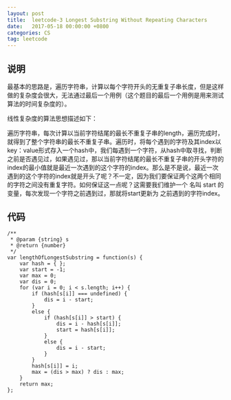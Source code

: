 ```yaml
---
layout: post
title:  leetcode-3 Longest Substring Without Repeating Characters
date:   2017-05-18 00:00:00 +0800
categories: CS
tag: leetcode
---
```

## 说明

最基本的思路是，遍历字符串，计算以每个字符开头的无重复子串长度，但是这样做的复杂度会很大，无法通过最后一个用例（这个题目的最后一个用例是用来测试算法的时间复杂度的）。

线性复杂度的算法思想描述如下：

遍历字符串，每次计算以当前字符结尾的最长不重复子串的length，遍历完成时，就得到了整个字符串的最长不重复子串。遍历时，将每个遇到的字符及其index以key：value形式存入一个hash中，我们每遇到一个字符，从hash中取寻找，判断之前是否遇见过，如果遇见过，那以当前字符结尾的最长不重复子串的开头字符的index的最小值就是最近一次遇到的这个字符的index。那么是不是说，最近一次遇到的这个字符的index就是开头了呢？不一定，因为我们要保证两个这两个相同的字符之间没有重复字符。如何保证这一点呢？这需要我们维护一个 名叫  start 的变量，每次发现一个字符之前遇到过，那就将start更新为 之前遇到的字符index。

## 代码
```
/** 
 * @param {string} s 
 * @return {number} 
 */  
var lengthOfLongestSubstring = function(s) {  
    var hash = { };  
    var start = -1;  
    var max = 0;  
    var dis = 0;  
    for (var i = 0; i < s.length; i++) {  
        if (hash[s[i]] === undefined) {  
            dis = i - start;  
        }  
        else {  
            if (hash[s[i]] > start) {  
                dis = i - hash[s[i]];  
                start = hash[s[i]];  
            }  
            else {  
                dis = i - start;  
            }  
        }  
        hash[s[i]] = i;  
        max = (dis > max) ? dis : max;  
    }  
    return max;  
};  
```
